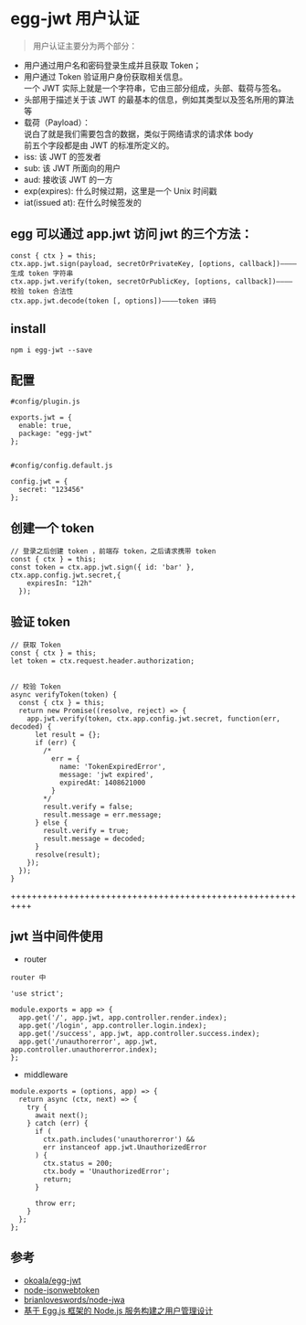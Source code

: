 # egg-jwt 用户认证

>用户认证主要分为两个部分：  
- 用户通过用户名和密码登录生成并且获取 Token；  
- 用户通过 Token 验证用户身份获取相关信息。   
一个 JWT 实际上就是一个字符串，它由三部分组成，头部、载荷与签名。   
- 头部用于描述关于该 JWT 的最基本的信息，例如其类型以及签名所用的算法等  
- 载荷（Payload）：  
说白了就是我们需要包含的数据，类似于网络请求的请求体 body  
前五个字段都是由 JWT 的标准所定义的。  
- iss: 该 JWT 的签发者
- sub: 该 JWT 所面向的用户
- aud: 接收该 JWT 的一方
- exp(expires): 什么时候过期，这里是一个 Unix 时间戳
- iat(issued at): 在什么时候签发的

## egg 可以通过 app.jwt 访问 jwt 的三个方法：
```
const { ctx } = this;
ctx.app.jwt.sign(payload, secretOrPrivateKey, [options, callback])————生成 token 字符串
ctx.app.jwt.verify(token, secretOrPublicKey, [options, callback])————校验 token 合法性
ctx.app.jwt.decode(token [, options])————token 译码
```

## install
```
npm i egg-jwt --save
```

## 配置

```
#config/plugin.js

exports.jwt = {
  enable: true,
  package: "egg-jwt"
};


#config/config.default.js

config.jwt = {
  secret: "123456"
};
```


## 创建一个 token

```
// 登录之后创建 token ，前端存 token，之后请求携带 token
const { ctx } = this;
const token = ctx.app.jwt.sign({ id: 'bar' }, ctx.app.config.jwt.secret,{
    expiresIn: "12h"
  });
```

## 验证 token

```
// 获取 Token
const { ctx } = this;
let token = ctx.request.header.authorization;


// 校验 Token
async verifyToken(token) {
  const { ctx } = this;
  return new Promise((resolve, reject) => {
    app.jwt.verify(token, ctx.app.config.jwt.secret, function(err, decoded) {
      let result = {};
      if (err) {
        /*
          err = {
            name: 'TokenExpiredError',
            message: 'jwt expired',
            expiredAt: 1408621000
          }
        */
        result.verify = false;
        result.message = err.message;
      } else {
        result.verify = true;
        result.message = decoded;
      }
      resolve(result);
    });
  });
}
```

++++++++++++++++++++++++++++++++++++++++++++++++++++++++++

## jwt 当中间件使用

- router

```
router 中

'use strict';

module.exports = app => {
  app.get('/', app.jwt, app.controller.render.index);
  app.get('/login', app.controller.login.index);
  app.get('/success', app.jwt, app.controller.success.index);
  app.get('/unauthorerror', app.jwt, app.controller.unauthorerror.index);
};
```

- middleware

```
module.exports = (options, app) => {
  return async (ctx, next) => {
    try {
      await next();
    } catch (err) {
      if (
        ctx.path.includes('unauthorerror') &&
        err instanceof app.jwt.UnauthorizedError
      ) {
        ctx.status = 200;
        ctx.body = 'UnauthorizedError';
        return;
      }

      throw err;
    }
  };
};
```


## 参考
- [okoala/egg-jwt](https://github.com/okoala/egg-jwt)
- [node-jsonwebtoken](https://github.com/auth0/node-jsonwebtoken)
- [brianloveswords/node-jwa](https://github.com/brianloveswords/node-jwa)
- [基于 Egg.js 框架的 Node.js 服务构建之用户管理设计](https://segmentfault.com/a/1190000014952764?utm_source=tag-newest)
